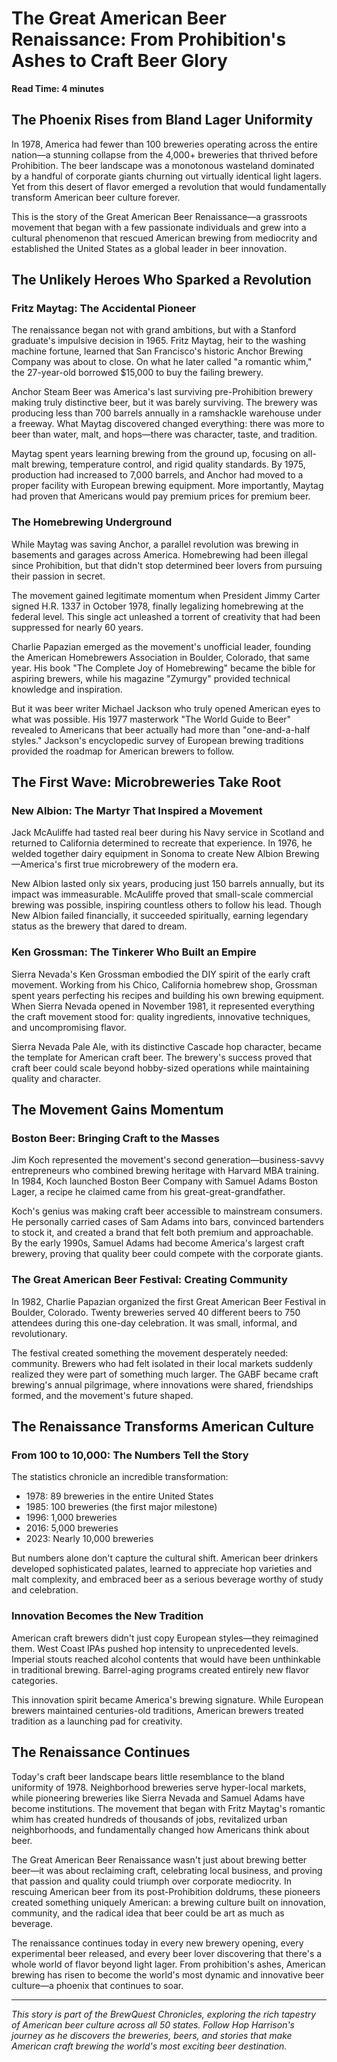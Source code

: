 # The Great American Beer Renaissance: From Prohibition's Ashes to Craft Beer Glory

**Read Time: 4 minutes**

## The Phoenix Rises from Bland Lager Uniformity

In 1978, America had fewer than 100 breweries operating across the entire nation—a stunning collapse from the 4,000+ breweries that thrived before Prohibition. The beer landscape was a monotonous wasteland dominated by a handful of corporate giants churning out virtually identical light lagers. Yet from this desert of flavor emerged a revolution that would fundamentally transform American beer culture forever.

This is the story of the Great American Beer Renaissance—a grassroots movement that began with a few passionate individuals and grew into a cultural phenomenon that rescued American brewing from mediocrity and established the United States as a global leader in beer innovation.

## The Unlikely Heroes Who Sparked a Revolution

### Fritz Maytag: The Accidental Pioneer

The renaissance began not with grand ambitions, but with a Stanford graduate's impulsive decision in 1965. Fritz Maytag, heir to the washing machine fortune, learned that San Francisco's historic Anchor Brewing Company was about to close. On what he later called "a romantic whim," the 27-year-old borrowed $15,000 to buy the failing brewery.

Anchor Steam Beer was America's last surviving pre-Prohibition brewery making truly distinctive beer, but it was barely surviving. The brewery was producing less than 700 barrels annually in a ramshackle warehouse under a freeway. What Maytag discovered changed everything: there was more to beer than water, malt, and hops—there was character, taste, and tradition.

Maytag spent years learning brewing from the ground up, focusing on all-malt brewing, temperature control, and rigid quality standards. By 1975, production had increased to 7,000 barrels, and Anchor had moved to a proper facility with European brewing equipment. More importantly, Maytag had proven that Americans would pay premium prices for premium beer.

### The Homebrewing Underground

While Maytag was saving Anchor, a parallel revolution was brewing in basements and garages across America. Homebrewing had been illegal since Prohibition, but that didn't stop determined beer lovers from pursuing their passion in secret.

The movement gained legitimate momentum when President Jimmy Carter signed H.R. 1337 in October 1978, finally legalizing homebrewing at the federal level. This single act unleashed a torrent of creativity that had been suppressed for nearly 60 years.

Charlie Papazian emerged as the movement's unofficial leader, founding the American Homebrewers Association in Boulder, Colorado, that same year. His book "The Complete Joy of Homebrewing" became the bible for aspiring brewers, while his magazine "Zymurgy" provided technical knowledge and inspiration.

But it was beer writer Michael Jackson who truly opened American eyes to what was possible. His 1977 masterwork "The World Guide to Beer" revealed to Americans that beer actually had more than "one-and-a-half styles." Jackson's encyclopedic survey of European brewing traditions provided the roadmap for American brewers to follow.

## The First Wave: Microbreweries Take Root

### New Albion: The Martyr That Inspired a Movement

Jack McAuliffe had tasted real beer during his Navy service in Scotland and returned to California determined to recreate that experience. In 1976, he welded together dairy equipment in Sonoma to create New Albion Brewing—America's first true microbrewery of the modern era.

New Albion lasted only six years, producing just 150 barrels annually, but its impact was immeasurable. McAuliffe proved that small-scale commercial brewing was possible, inspiring countless others to follow his lead. Though New Albion failed financially, it succeeded spiritually, earning legendary status as the brewery that dared to dream.

### Ken Grossman: The Tinkerer Who Built an Empire

Sierra Nevada's Ken Grossman embodied the DIY spirit of the early craft movement. Working from his Chico, California homebrew shop, Grossman spent years perfecting his recipes and building his own brewing equipment. When Sierra Nevada opened in November 1981, it represented everything the craft movement stood for: quality ingredients, innovative techniques, and uncompromising flavor.

Sierra Nevada Pale Ale, with its distinctive Cascade hop character, became the template for American craft beer. The brewery's success proved that craft beer could scale beyond hobby-sized operations while maintaining quality and character.

## The Movement Gains Momentum

### Boston Beer: Bringing Craft to the Masses

Jim Koch represented the movement's second generation—business-savvy entrepreneurs who combined brewing heritage with Harvard MBA training. In 1984, Koch launched Boston Beer Company with Samuel Adams Boston Lager, a recipe he claimed came from his great-great-grandfather.

Koch's genius was making craft beer accessible to mainstream consumers. He personally carried cases of Sam Adams into bars, convinced bartenders to stock it, and created a brand that felt both premium and approachable. By the early 1990s, Samuel Adams had become America's largest craft brewery, proving that quality beer could compete with the corporate giants.

### The Great American Beer Festival: Creating Community

In 1982, Charlie Papazian organized the first Great American Beer Festival in Boulder, Colorado. Twenty breweries served 40 different beers to 750 attendees during this one-day celebration. It was small, informal, and revolutionary.

The festival created something the movement desperately needed: community. Brewers who had felt isolated in their local markets suddenly realized they were part of something much larger. The GABF became craft brewing's annual pilgrimage, where innovations were shared, friendships formed, and the movement's future shaped.

## The Renaissance Transforms American Culture

### From 100 to 10,000: The Numbers Tell the Story

The statistics chronicle an incredible transformation:
- 1978: 89 breweries in the entire United States
- 1985: 100 breweries (the first major milestone)
- 1996: 1,000 breweries
- 2016: 5,000 breweries
- 2023: Nearly 10,000 breweries

But numbers alone don't capture the cultural shift. American beer drinkers developed sophisticated palates, learned to appreciate hop varieties and malt complexity, and embraced beer as a serious beverage worthy of study and celebration.

### Innovation Becomes the New Tradition

American craft brewers didn't just copy European styles—they reimagined them. West Coast IPAs pushed hop intensity to unprecedented levels. Imperial stouts reached alcohol contents that would have been unthinkable in traditional brewing. Barrel-aging programs created entirely new flavor categories.

This innovation spirit became America's brewing signature. While European brewers maintained centuries-old traditions, American brewers treated tradition as a launching pad for creativity.

## The Renaissance Continues

Today's craft beer landscape bears little resemblance to the bland uniformity of 1978. Neighborhood breweries serve hyper-local markets, while pioneering breweries like Sierra Nevada and Samuel Adams have become institutions. The movement that began with Fritz Maytag's romantic whim has created hundreds of thousands of jobs, revitalized urban neighborhoods, and fundamentally changed how Americans think about beer.

The Great American Beer Renaissance wasn't just about brewing better beer—it was about reclaiming craft, celebrating local business, and proving that passion and quality could triumph over corporate mediocrity. In rescuing American beer from its post-Prohibition doldrums, these pioneers created something uniquely American: a brewing culture built on innovation, community, and the radical idea that beer could be art as much as beverage.

The renaissance continues today in every new brewery opening, every experimental beer released, and every beer lover discovering that there's a whole world of flavor beyond light lager. From prohibition's ashes, American brewing has risen to become the world's most dynamic and innovative beer culture—a phoenix that continues to soar.

---

*This story is part of the BrewQuest Chronicles, exploring the rich tapestry of American beer culture across all 50 states. Follow Hop Harrison's journey as he discovers the breweries, beers, and stories that make American craft brewing the world's most exciting beer destination.*